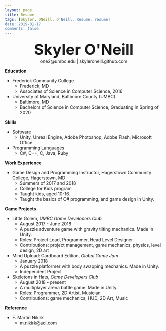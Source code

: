 ```yaml
---
layout: page
title: Resume
tags: [Skyler, ONeill, O'Neill, Resume, resume]
date: 2019-01-17
comments: false
---
```

    
<center><font size="20"><b>Skyler O'Neill</b></font></center>
<center>one2@umbc.edu | skyleroneill.github.com</center>

<b>Education</b>
* Frederick Community College
	* Frederick, MD
	* Associates of Science in Computer Science, 2016
* University of Maryland, Baltimore County (UMBC)
	* Baltimore, MD
	* Bachelors of Science in Computer Science, Graduating in Spring of 2020
	
<b>Skills</b>
* Software
	* Unity, Unreal Engine, Adobe Photoshop, Adobe Flash, Microsoft Office
* Programming Languages
	* C#, C++, C, Java, Ruby
	
<b>Work Experience</b>
* Game Design and Programming Instructor, Hagerstown Community College, Hagerstown, MD
	* Summers of 2017 and 2018
	* College for Kids program
	* Taught kids, aged 10-16.
	* Taught the basics of C# programming, and game design in Unity.
	
<b>Game Projects</b>
* Little Golem, <i>UMBC Game Developers Club</i>
	* August 2017 - June 2018
	* A puzzle adventure game with gravity tilting mechanics. Made in Unity.
	* Roles: Project Lead, Programmer, Head Level Designer
	* Contributions: project management, game mechanics, physics, level design, 2D art
* Mind Upload: Cardboard Edition, <i>Global Game Jam</i>
	* January 2018
	* A puzzle platformer with body swapping mechanics. Made in Unity.
	* Independent Project
* Skeletons in Hats, <i>Game Developers Club</i>
	* August 2018 - present
	* A multiplayer arena battle game. Made in Unity.
	* Roles: Programmer, 2D Artist, Musician
	* Contributions: game mechanics, HUD, 2D Art, Music
	
<b>Reference</b>
* F. Martin Nikirk
	* m.nikirk@aol.com
